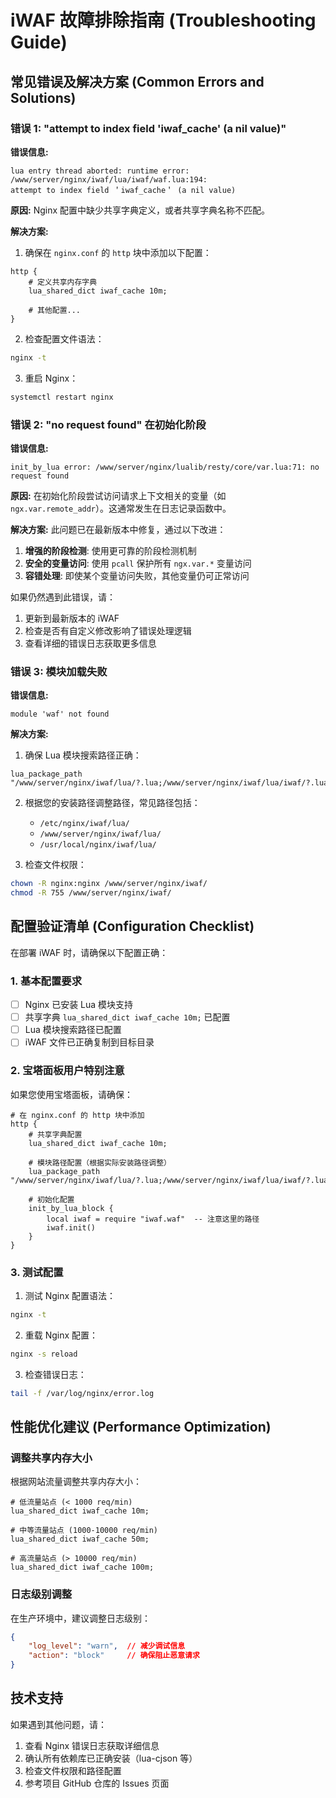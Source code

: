 # iWAF 故障排除指南 (Troubleshooting Guide)

## 常见错误及解决方案 (Common Errors and Solutions)

### 错误 1: "attempt to index field 'iwaf_cache' (a nil value)"

**错误信息:**
```
lua entry thread aborted: runtime error: /www/server/nginx/iwaf/lua/iwaf/waf.lua:194: 
attempt to index field ＇iwaf_cache＇ (a nil value)
```

**原因:** 
Nginx 配置中缺少共享字典定义，或者共享字典名称不匹配。

**解决方案:**

1. 确保在 `nginx.conf` 的 `http` 块中添加以下配置：
```nginx
http {
    # 定义共享内存字典
    lua_shared_dict iwaf_cache 10m;
    
    # 其他配置...
}
```

2. 检查配置文件语法：
```bash
nginx -t
```

3. 重启 Nginx：
```bash
systemctl restart nginx
```

### 错误 2: "no request found" 在初始化阶段

**错误信息:**
```
init_by_lua error: /www/server/nginx/lualib/resty/core/var.lua:71: no request found
```

**原因:** 
在初始化阶段尝试访问请求上下文相关的变量（如 `ngx.var.remote_addr`）。这通常发生在日志记录函数中。

**解决方案:**
此问题已在最新版本中修复，通过以下改进：

1. **增强的阶段检测**: 使用更可靠的阶段检测机制
2. **安全的变量访问**: 使用 `pcall` 保护所有 `ngx.var.*` 变量访问
3. **容错处理**: 即使某个变量访问失败，其他变量仍可正常访问

如果仍然遇到此错误，请：
1. 更新到最新版本的 iWAF
2. 检查是否有自定义修改影响了错误处理逻辑
3. 查看详细的错误日志获取更多信息

### 错误 3: 模块加载失败

**错误信息:**
```
module 'waf' not found
```

**解决方案:**

1. 确保 Lua 模块搜索路径正确：
```nginx
lua_package_path "/www/server/nginx/iwaf/lua/?.lua;/www/server/nginx/iwaf/lua/iwaf/?.lua;;";
```

2. 根据您的安装路径调整路径，常见路径包括：
   - `/etc/nginx/iwaf/lua/`
   - `/www/server/nginx/iwaf/lua/`
   - `/usr/local/nginx/iwaf/lua/`

3. 检查文件权限：
```bash
chown -R nginx:nginx /www/server/nginx/iwaf/
chmod -R 755 /www/server/nginx/iwaf/
```

## 配置验证清单 (Configuration Checklist)

在部署 iWAF 时，请确保以下配置正确：

### 1. 基本配置要求

- [ ] Nginx 已安装 Lua 模块支持
- [ ] 共享字典 `lua_shared_dict iwaf_cache 10m;` 已配置
- [ ] Lua 模块搜索路径已配置
- [ ] iWAF 文件已正确复制到目标目录

### 2. 宝塔面板用户特别注意

如果您使用宝塔面板，请确保：

```nginx
# 在 nginx.conf 的 http 块中添加
http {
    # 共享字典配置
    lua_shared_dict iwaf_cache 10m;
    
    # 模块路径配置（根据实际安装路径调整）
    lua_package_path "/www/server/nginx/iwaf/lua/?.lua;/www/server/nginx/iwaf/lua/iwaf/?.lua;;";
    
    # 初始化配置
    init_by_lua_block {
        local iwaf = require "iwaf.waf"  -- 注意这里的路径
        iwaf.init()
    }
}
```

### 3. 测试配置

1. 测试 Nginx 配置语法：
```bash
nginx -t
```

2. 重载 Nginx 配置：
```bash
nginx -s reload
```

3. 检查错误日志：
```bash
tail -f /var/log/nginx/error.log
```

## 性能优化建议 (Performance Optimization)

### 调整共享内存大小

根据网站流量调整共享内存大小：

```nginx
# 低流量站点 (< 1000 req/min)
lua_shared_dict iwaf_cache 10m;

# 中等流量站点 (1000-10000 req/min)
lua_shared_dict iwaf_cache 50m;

# 高流量站点 (> 10000 req/min)
lua_shared_dict iwaf_cache 100m;
```

### 日志级别调整

在生产环境中，建议调整日志级别：

```json
{
    "log_level": "warn",  // 减少调试信息
    "action": "block"     // 确保阻止恶意请求
}
```

## 技术支持

如果遇到其他问题，请：

1. 查看 Nginx 错误日志获取详细信息
2. 确认所有依赖库已正确安装（lua-cjson 等）
3. 检查文件权限和路径配置
4. 参考项目 GitHub 仓库的 Issues 页面
